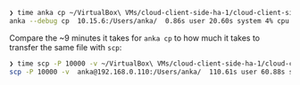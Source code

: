 ```bash
❯ time anka cp ~/VirtualBox\ VMs/cloud-client-side-ha-1/cloud-client-side-ha-1.vdi 10.15.6:/Users/anka/
anka --debug cp  10.15.6:/Users/anka/  0.86s user 20.60s system 4% cpu 8:53.85 total
```
Compare the ~9 minutes it takes for `anka cp` to how much it takes to transfer the same file with `scp`:

```bash
❯ time scp -P 10000 -v ~/VirtualBox\ VMs/cloud-client-side-ha-1/cloud-client-side-ha-1.vdi anka@192.168.0.110:/Users/anka/
scp -P 10000 -v  anka@192.168.0.110:/Users/anka/  110.61s user 60.88s system 22% cpu 12:46.30 total
```